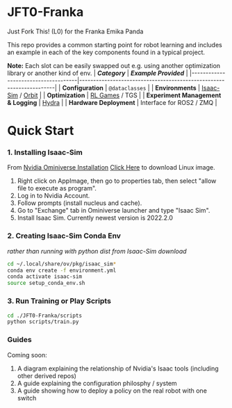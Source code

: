 # JFT0-Franka
Just Fork This! (L0) for the Franka Emika Panda

This repo provides a common starting point for robot learning and includes an example in each of the key components found in a typical project.

**Note:** Each slot can be easily swapped out e.g. using another optimization library or another kind of env.
| **_Category_**                      | **_Example Provided_**                                               |
|-------------------------------------|---------------------------------------------------------------------|
| **Configuration**                   | `@dataclasses`                                                      |
| **Environments**                    | [Isaac-Sim](https://docs.omniverse.nvidia.com/app_isaacsim/app_isaacsim.html) / [Orbit](https://github.com/NVIDIA-Omniverse/Orbit)                                                                  |
| **Optimization**                    | [RL Games](https://github.com/Denys88/rl_games) / TGS                |
| **Experiment Management & Logging** | [Hydra](https://hydra.cc/docs/intro/)                                |
| **Hardware Deployment**             | Interface for ROS2 / ZMQ                                             |

# Quick Start

### 1. Installing Isaac-Sim
From [Nvidia Ominiverse Installation](https://docs.omniverse.nvidia.com/prod_install-guide/prod_install-guide/workstation.html)
[Click Here](https://install.launcher.omniverse.nvidia.com/installers/omniverse-launcher-linux.AppImage) to download Linux image.
1. Right click on AppImage, then go to properties tab, then select "allow file to execute as program".
2. Log in to Nvidia Account.
3. Follow prompts (install nucleus and cache).
4. Go to "Exchange" tab in Ominiverse launcher and type "Isaac Sim".
5. Install Isaac Sim. Currently newest version is 2022.2.0

### 2. Creating Isaac-Sim Conda Env 
_rather than running with python dist from Isaac-Sim download_
```bash
cd ~/.local/share/ov/pkg/isaac_sim*
conda env create -f environment.yml
conda activate isaac-sim
source setup_conda_env.sh
```

### 3. Run Training or Play Scripts
```bash
cd ./JFT0-Franka/scripts
python scripts/train.py
```

### Guides
Coming soon:
1. A diagram explaining the relationship of Nvidia's Isaac tools (including other derived repos)
2. A guide explaining the configuration philosphy / system
3. A guide showing how to deploy a policy on the real robot with one switch
